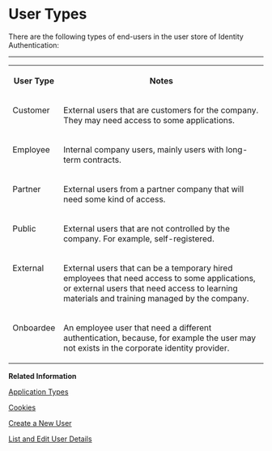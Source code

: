 <!-- loio70e95d1d4f514710a0de56067081fd7f -->

# User Types

There are the following types of end-users in the user store of Identity Authentication:

****


<table>
<tr>
<th valign="top">

User Type



</th>
<th valign="top">

Notes



</th>
</tr>
<tr>
<td valign="top">

Customer



</td>
<td valign="top">

External users that are customers for the company. They may need access to some applications.



</td>
</tr>
<tr>
<td valign="top">

Employee



</td>
<td valign="top">

Internal company users, mainly users with long-term contracts.



</td>
</tr>
<tr>
<td valign="top">

Partner



</td>
<td valign="top">

External users from a partner company that will need some kind of access.



</td>
</tr>
<tr>
<td valign="top">

Public



</td>
<td valign="top">

External users that are not controlled by the company. For example, self-registered.



</td>
</tr>
<tr>
<td valign="top">

External



</td>
<td valign="top">

External users that can be a temporary hired employees that need access to some applications, or external users that need access to learning materials and training managed by the company.



</td>
</tr>
<tr>
<td valign="top">

Onboardee



</td>
<td valign="top">

An employee user that need a different authentication, because, for example the user may not exists in the corporate identity provider.



</td>
</tr>
</table>

**Related Information**  


[Application Types](application-types-8f61880.md "")

[Cookies](cookies-e60fd04.md "")

[Create a New User](Operation-Guide/create-a-new-user-348deef.md "As a tenant administrator, you can create a new user in the administration console for Identity Authentication.")

[List and Edit User Details](Operation-Guide/list-and-edit-user-details-045cb01.md "As a tenant administrator, you can view detailed information about the users in the administration console for Identity Authentication. Optionally you can edit this information.")

